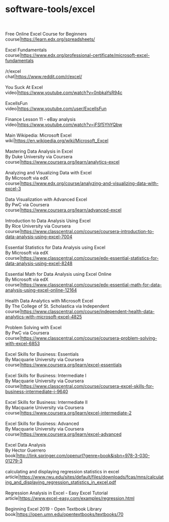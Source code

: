 # software-tools/excel<br><br>

Free Online Excel Course for Beginners<br>course|https://learn.edx.org/spreadsheets/<br><br>
Excel Fundamentals<br>course|https://www.edx.org/professional-certificate/microsoft-excel-fundamentals<br><br>
/r/excel<br>chat|https://www.reddit.com/r/excel/<br><br>
You Suck At Excel<br>video|https://www.youtube.com/watch?v=0nbkaYsR94c<br><br>
ExcelIsFun<br>video|https://www.youtube.com/user/ExcelIsFun<br><br>
Finance Lesson 11 - eBay analysis<br>video|https://www.youtube.com/watch?v=jFSf5YhYQbw<br><br>
Main Wikipedia: Microsoft Excel<br>wiki|https://en.wikipedia.org/wiki/Microsoft_Excel<br><br>
Mastering Data Analysis in Excel<br>By Duke University via Coursera<br>course|https://www.coursera.org/learn/analytics-excel<br><br>
Analyzing and Visualizing Data with Excel<br>By Microsoft via edX<br>course|https://www.edx.org/course/analyzing-and-visualizing-data-with-excel-3<br><br>
Data Visualization with Advanced Excel<br>By PwC via Coursera<br>course|https://www.coursera.org/learn/advanced-excel<br><br>
Introduction to Data Analysis Using Excel<br>By Rice University via Coursera<br>course|https://www.classcentral.com/course/coursera-introduction-to-data-analysis-using-excel-7004<br><br>
Essential Statistics for Data Analysis using Excel<br>By Microsoft via edX<br>course|https://www.classcentral.com/course/edx-essential-statistics-for-data-analysis-using-excel-8248<br><br>
Essential Math for Data Analysis using Excel Online<br>By Microsoft via edX<br>course|https://www.classcentral.com/course/edx-essential-math-for-data-analysis-using-excel-online-12164<br><br>
Health Data Analytics with Microsoft Excel<br>By The College of St. Scholastica via Independent<br>course|https://www.classcentral.com/course/independent-health-data-analytics-with-microsoft-excel-4825<br><br>
Problem Solving with Excel<br>By PwC via Coursera<br>course|https://www.classcentral.com/course/coursera-problem-solving-with-excel-6853<br><br>
Excel Skills for Business: Essentials<br>By Macquarie University via Coursera<br>course|https://www.coursera.org/learn/excel-essentials<br><br>
Excel Skills for Business: Intermediate I<br>By Macquarie University via Coursera<br>course|https://www.classcentral.com/course/coursera-excel-skills-for-business-intermediate-i-9640<br><br>
Excel Skills for Business: Intermediate II<br>By Macquarie University via Coursera<br>course|https://www.coursera.org/learn/excel-intermediate-2<br><br>
Excel Skills for Business: Advanced<br>By Macquarie University via Coursera<br>course|https://www.coursera.org/learn/excel-advanced<br><br>
Excel Data Analysis<br>By Hector Guerrero<br>book|http://link.springer.com/openurl?genre=book&isbn=978-3-030-01279-3<br><br>
calculating and displaying regression statistics in excel<br>article|https://www.rwu.edu/sites/default/files/downloads/fcas/mns/calculating_and_displaying_regression_statistics_in_excel.pdf<br><br>
Regression Analysis in Excel - Easy Excel Tutorial<br>article|https://www.excel-easy.com/examples/regression.html<br><br>
Beginning Excel 2019 - Open Textbook Library<br>book|https://open.umn.edu/opentextbooks/textbooks/70<br><br>
